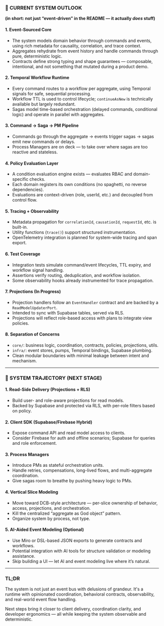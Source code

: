 ### 🧱 **CURRENT SYSTEM OUTLOOK**

**(in short: not just “event-driven” in the README — it actually *does* stuff)**

#### 1. **Event-Sourced Core**

* The system models domain behavior through commands and events, using rich metadata for causality, correlation, and trace context.
* Aggregates rehydrate from event history and handle commands through pure, deterministic logic.
* Contracts define strong typing and shape guarantees — composable, intentional, and not something that mutated during a product demo.

#### 2. **Temporal Workflow Runtime**

* Every command routes to a workflow per aggregate, using Temporal signals for safe, sequential processing.
* Workflow TTL is used to control lifecycle; `continueAsNew` is technically available but largely redundant.
* Sagas model time-based orchestration (delayed commands, conditional logic) and operate in parallel with aggregates.

#### 3. **Command → Saga → PM Pipeline**

* Commands go through the aggregate → events trigger sagas → sagas emit new commands or delays.
* Process Managers are on deck — to take over where sagas are too reactive and stateless.

#### 4. **Policy Evaluation Layer**

* A condition evaluation engine exists — evaluates RBAC and domain-specific checks.
* Each domain registers its own conditions (no spaghetti, no reverse dependencies).
* Evaluations are context-driven (role, userId, etc.) and decoupled from control flow.

#### 5. **Tracing + Observability**

* Metadata propagation for `correlationId`, `causationId`, `requestId`, etc. is built-in.
* Utility functions (`trace()`) support structured instrumentation.
* OpenTelemetry integration is planned for system-wide tracing and span export.

#### 6. **Test Coverage**

* Integration tests simulate command/event lifecycles, TTL expiry, and workflow signal handling.
* Assertions verify routing, deduplication, and workflow isolation.
* Some observability hooks already instrumented for trace propagation.

#### 7. **Projections (In Progress)**

* Projection handlers follow an `EventHandler` contract and are backed by a `ReadModelUpdaterPort`.
* Intended to sync with Supabase tables, served via RLS.
* Projections will reflect role-based access with plans to integrate view policies.

#### 8. **Separation of Concerns**

* `core/`: business logic, coordination, contracts, policies, projections, utils.
* `infra/`: event stores, pumps, Temporal bindings, Supabase plumbing.
* Clean modular boundaries with minimal leakage between intent and mechanism.

---

### 🔮 **SYSTEM TRAJECTORY (NEXT STAGE)**

#### 1. **Read-Side Delivery (Projections + RLS)**

* Build user- and role-aware projections for read models.
* Backed by Supabase and protected via RLS, with per-role filters based on policy.

#### 2. **Client SDK (Supabase/Firebase Hybrid)**

* Expose command API and read model access to clients.
* Consider Firebase for auth and offline scenarios; Supabase for queries and role enforcement.

#### 3. **Process Managers**

* Introduce PMs as stateful orchestration units.
* Handle retries, compensations, long-lived flows, and multi-aggregate coordination.
* Give sagas room to breathe by pushing heavy logic to PMs.

#### 4. **Vertical Slice Modeling**

* Move toward DCB-style architecture — per-slice ownership of behavior, access, projections, and orchestration.
* Kill the centralized “aggregate as God object” pattern.
* Organize system by process, not type.

#### 5. **AI-Aided Event Modeling (Optional)**

* Use Miro or DSL-based JSON exports to generate contracts and workflows.
* Potential integration with AI tools for structure validation or modeling assistance.
* Skip building a UI — let AI and event modeling live where it’s natural.

---

### TL;DR

The system is not just an event bus with delusions of grandeur.
It's a runtime with opinionated coordination, behavioral contracts, observability, and real-world event flow handling.

Next steps bring it closer to client delivery, coordination clarity, and developer ergonomics — all while keeping the system observable and deterministic.